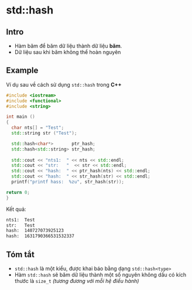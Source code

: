 # std::hash

## Intro

- Hàm băm để băm dữ liệu thành dữ liệu __băm__.
- Dữ liệu sau khi băm không thể hoàn nguyên

## Example

Ví dụ sau về cách sử dụng `std::hash` trong __C++__

```cpp
#include <iostream>
#include <functional>
#include <string>

int main ()
{
  char nts[] = "Test";
  std::string str ("Test");

  std::hash<char*>       ptr_hash;
  std::hash<std::string> str_hash;
  
  std::cout << "nts1:  " << nts << std::endl;
  std::cout << "str:   "  << str << std::endl;
  std::cout << "hash:  " << ptr_hash(nts) << std::endl;
  std::cout << "hash:  " << str_hash(str) << std::endl;
  printf("printf hass:  %zu", str_hash(str));

return 0;
}
```

Kết quả:

```txt
nts1:  Test
str:   Test
hash:  140727073925123
hash:  1631790366531532337
```

## Tóm tắt

- `std::hash` là một kiểu, được khai báo bằng dạng `std::hash<type>`
- Hàm `std::hash` sẽ băm dữ liệu thành một số nguyên không dấu có kích thước là `size_t` _(tương đương với mỗi hệ điều hành)_